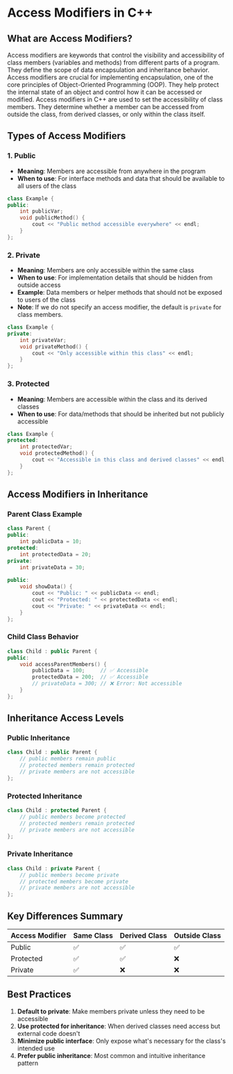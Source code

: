 
# Access Modifiers in C++

## What are Access Modifiers?

Access modifiers are keywords that control the visibility and accessibility of class members (variables and methods) from different parts of a program. They define the scope of data encapsulation and inheritance behavior.
Access modifiers are crucial for implementing encapsulation, one of the core principles of Object-Oriented Programming (OOP). They help protect the internal state of an object and control how it can be accessed or modified.
Access modifiers in C++ are used to set the accessibility of class members. They determine whether a member can be accessed from outside the class, from derived classes, or only within the class itself.

## Types of Access Modifiers

### 1. Public
- **Meaning**: Members are accessible from anywhere in the program
- **When to use**: For interface methods and data that should be available to all users of the class

```cpp
class Example {
public:
    int publicVar;
    void publicMethod() {
        cout << "Public method accessible everywhere" << endl;
    }
};
```

### 2. Private
- **Meaning**: Members are only accessible within the same class
- **When to use**: For implementation details that should be hidden from outside access
- **Example**: Data members or helper methods that should not be exposed to users of the class
- **Note**: If we do not specify an access modifier, the default is `private` for class members.

```cpp
class Example {
private:
    int privateVar;
    void privateMethod() {
        cout << "Only accessible within this class" << endl;
    }
};
```

### 3. Protected
- **Meaning**: Members are accessible within the class and its derived classes
- **When to use**: For data/methods that should be inherited but not publicly accessible

```cpp
class Example {
protected:
    int protectedVar;
    void protectedMethod() {
        cout << "Accessible in this class and derived classes" << endl;
    }
};
```

## Access Modifiers in Inheritance

### Parent Class Example
```cpp
class Parent {
public:
    int publicData = 10;
protected:
    int protectedData = 20;
private:
    int privateData = 30;
    
public:
    void showData() {
        cout << "Public: " << publicData << endl;
        cout << "Protected: " << protectedData << endl;
        cout << "Private: " << privateData << endl;
    }
};
```

### Child Class Behavior
```cpp
class Child : public Parent {
public:
    void accessParentMembers() {
        publicData = 100;     // ✅ Accessible
        protectedData = 200;  // ✅ Accessible
        // privateData = 300; // ❌ Error: Not accessible
    }
};
```

## Inheritance Access Levels

### Public Inheritance
```cpp
class Child : public Parent {
    // public members remain public
    // protected members remain protected
    // private members are not accessible
};
```

### Protected Inheritance
```cpp
class Child : protected Parent {
    // public members become protected
    // protected members remain protected
    // private members are not accessible
};
```

### Private Inheritance
```cpp
class Child : private Parent {
    // public members become private
    // protected members become private
    // private members are not accessible
};
```

## Key Differences Summary

| Access Modifier | Same Class  | Derived Class | Outside Class  |
|-----------------|-------------|---------------|----------------|
| Public          | ✅         | ✅            | ✅            |
| Protected       | ✅         | ✅            | ❌            |
| Private         | ✅         | ❌            | ❌            |

## Best Practices

1. **Default to private**: Make members private unless they need to be accessible
2. **Use protected for inheritance**: When derived classes need access but external code doesn't
3. **Minimize public interface**: Only expose what's necessary for the class's intended use
4. **Prefer public inheritance**: Most common and intuitive inheritance pattern
